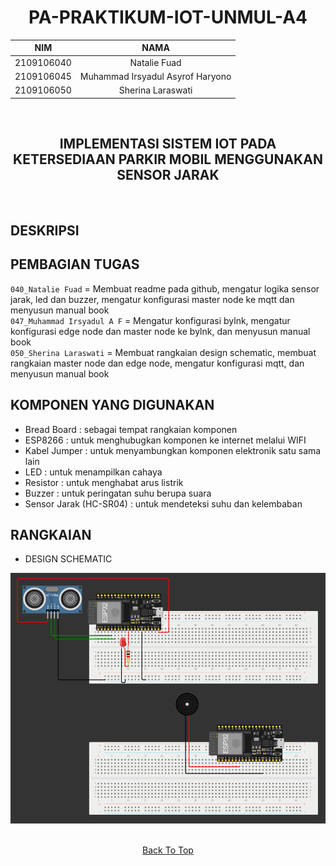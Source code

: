 <a name="top"></a>

<div align="center">  

# PA-PRAKTIKUM-IOT-UNMUL-A4

| NIM | NAMA |
|------------|:----------------------:|
| 2109106040 | Natalie Fuad |
| 2109106045 | Muhammad Irsyadul Asyrof Haryono |
| 2109106050 | Sherina Laraswati |
<br>
</div>

<div align="center">
  
## IMPLEMENTASI SISTEM IOT PADA KETERSEDIAAN PARKIR MOBIL MENGGUNAKAN SENSOR JARAK
<br>
</div>

## DESKRIPSI
<!--
Rangkaian ini akan mendeteksi objek mobil yang ada
Rangkaian ini menghasilkan output nilai dari kecerahan dan buzzer. Apabila suhu melebihi 36°C maka buzzer akan memberi peringatan dan LED warna merah akan nyala, jika suhu dibawah 30°C LED warna Hijau akan nyala, dan jika suhu berada di 30-36°C LED warna kuning akan nyala
-->

## PEMBAGIAN TUGAS

`040_Natalie Fuad`       = Membuat readme pada github, mengatur logika sensor jarak, led dan buzzer, mengatur konfigurasi master node ke mqtt dan menyusun manual book
<br>
`047_Muhammad Irsyadul A F`  = Mengatur konfigurasi bylnk, mengatur konfigurasi edge node dan master node ke bylnk, dan menyusun manual book
<br>
`050_Sherina Laraswati`  = Membuat rangkaian design schematic, membuat rangkaian master node dan edge node, mengatur konfigurasi mqtt, dan menyusun manual book


## KOMPONEN YANG DIGUNAKAN
- Bread Board : sebagai tempat rangkaian komponen
- ESP8266 : untuk menghubugkan komponen ke internet melalui WIFI
- Kabel Jumper : untuk menyambungkan komponen elektronik satu sama lain
- LED : untuk menampilkan cahaya
- Resistor : untuk menghabat arus listrik
- Buzzer : untuk peringatan suhu berupa suara
- Sensor Jarak (HC-SR04) : untuk mendeteksi suhu dan kelembaban


## RANGKAIAN

- DESIGN SCHEMATIC
<div align="center">
  
<img src="https://github.com/Natalieefd/pa-praktikum-iot-unmul-a4/blob/main/Lampiran/design_schematic.png">

</div>

<br>

<!--
  
- OUR SCHEMATIC
<div align="center">

<b>Master Node (Publisher)</b><br>

<img src="https://github.com/Natalieefd/pa-praktikum-iot-unmul-a4/blob/main/Lampiran/rangkaian_master_node.png">

<br><b>Edge Node (Subscriber)</b><br>

<img src="https://github.com/Natalieefd/pa-praktikum-iot-unmul-a4/blob/main/Lampiran/rangkaian_edge_node.png">

</div>

<br>

-->
  
<div align="center">

  [Back To Top](top)

</div>

